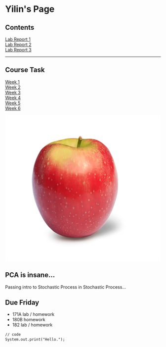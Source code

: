 # Yilin's Page

## Contents
[Lab Report 1](lab-report-1-week-2.html)
<br/>[Lab Report 2](lab-report-2-week-4.html)
<br/>[Lab Report 3](lab-report-3-week-6.html)

***


## Course Task
[Week 1](https://ucsd-cse15l-w22.github.io/week/week1/)
<br/> [Week 2](https://ucsd-cse15l-w22.github.io/week/week2/)
<br/> [Week 3](https://ucsd-cse15l-w22.github.io/week/week3/)
<br/> [Week 4](https://ucsd-cse15l-w22.github.io/week/week4/)
<br/> [Week 5](https://ucsd-cse15l-w22.github.io/week/week5/)
<br/> [Week 6](https://ucsd-cse15l-w22.github.io/week/week6/)


<p align = "center">
    <img src="applepic.png" width="600" height="472" />
</p>

## PCA is insane... 

Passing intro to Stochastic Process in Stochastic Process...

## Due Friday
* 171A lab / homework
* 180B homework
* 182 lab / homework

```
// code
System.out.print("Hello.");
```

